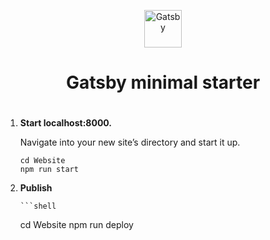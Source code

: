 <p align="center">
  <a href="https://www.gatsbyjs.com/?utm_source=starter&utm_medium=readme&utm_campaign=minimal-starter">
    <img alt="Gatsby" src="https://www.gatsbyjs.com/Gatsby-Monogram.svg" width="60" />
  </a>
</p>
<h1 align="center">
  Gatsby minimal starter
</h1>

#
1.  **Start localhost:8000.**

    Navigate into your new site’s directory and start it up.

    ```shell
    cd Website
    npm run start
    ```

2.  **Publish**

        ```shell
    cd Website
    npm run deploy
    ```
